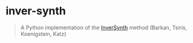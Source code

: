 # inver-synth
> A Python implementation of the [InverSynth](https://arxiv.org/abs/1812.06349) method (Barkan, Tsiris, Koenigstein, Katz)
